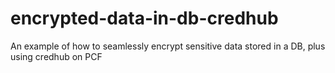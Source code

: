# encrypted-data-in-db-credhub
An example of how to seamlessly encrypt sensitive data stored in a DB, plus using credhub on PCF
